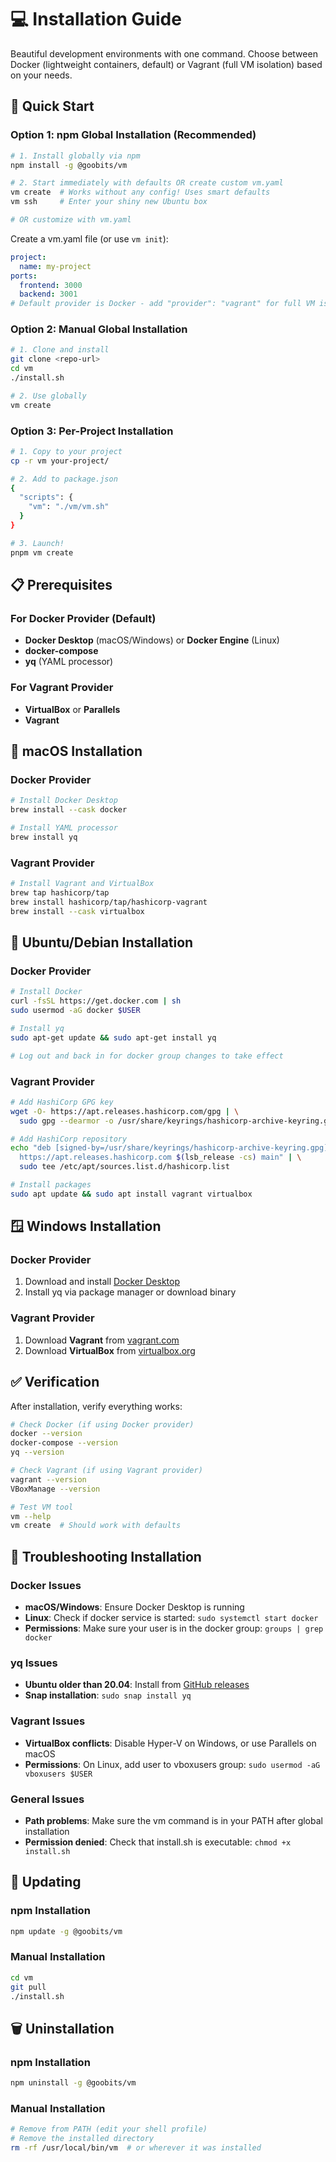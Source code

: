# 💻 Installation Guide

Beautiful development environments with one command. Choose between Docker (lightweight containers, default) or Vagrant (full VM isolation) based on your needs.

## 🏃 Quick Start

### Option 1: npm Global Installation (Recommended)

```bash
# 1. Install globally via npm
npm install -g @goobits/vm

# 2. Start immediately with defaults OR create custom vm.yaml
vm create  # Works without any config! Uses smart defaults
vm ssh     # Enter your shiny new Ubuntu box

# OR customize with vm.yaml
```

Create a vm.yaml file (or use `vm init`):
```yaml
project:
  name: my-project
ports:
  frontend: 3000
  backend: 3001
# Default provider is Docker - add "provider": "vagrant" for full VM isolation
```

### Option 2: Manual Global Installation

```bash
# 1. Clone and install
git clone <repo-url>
cd vm
./install.sh

# 2. Use globally
vm create
```

### Option 3: Per-Project Installation

```bash
# 1. Copy to your project
cp -r vm your-project/

# 2. Add to package.json
{
  "scripts": {
    "vm": "./vm/vm.sh"
  }
}

# 3. Launch!
pnpm vm create
```

## 📋 Prerequisites

### For Docker Provider (Default)
- **Docker Desktop** (macOS/Windows) or **Docker Engine** (Linux)
- **docker-compose**
- **yq** (YAML processor)

### For Vagrant Provider
- **VirtualBox** or **Parallels**
- **Vagrant**

## 🍎 macOS Installation

### Docker Provider
```bash
# Install Docker Desktop
brew install --cask docker

# Install YAML processor
brew install yq
```

### Vagrant Provider  
```bash
# Install Vagrant and VirtualBox
brew tap hashicorp/tap
brew install hashicorp/tap/hashicorp-vagrant
brew install --cask virtualbox
```

## 🐧 Ubuntu/Debian Installation

### Docker Provider
```bash
# Install Docker
curl -fsSL https://get.docker.com | sh
sudo usermod -aG docker $USER

# Install yq
sudo apt-get update && sudo apt-get install yq

# Log out and back in for docker group changes to take effect
```

### Vagrant Provider
```bash
# Add HashiCorp GPG key
wget -O- https://apt.releases.hashicorp.com/gpg | \
  sudo gpg --dearmor -o /usr/share/keyrings/hashicorp-archive-keyring.gpg

# Add HashiCorp repository
echo "deb [signed-by=/usr/share/keyrings/hashicorp-archive-keyring.gpg] \
  https://apt.releases.hashicorp.com $(lsb_release -cs) main" | \
  sudo tee /etc/apt/sources.list.d/hashicorp.list

# Install packages
sudo apt update && sudo apt install vagrant virtualbox
```

## 🪟 Windows Installation

### Docker Provider
1. Download and install [Docker Desktop](https://www.docker.com/products/docker-desktop)
2. Install yq via package manager or download binary

### Vagrant Provider
1. Download **Vagrant** from [vagrant.com](https://www.vagrantup.com/downloads)
2. Download **VirtualBox** from [virtualbox.org](https://www.virtualbox.org/wiki/Downloads)

## ✅ Verification

After installation, verify everything works:

```bash
# Check Docker (if using Docker provider)
docker --version
docker-compose --version
yq --version

# Check Vagrant (if using Vagrant provider)  
vagrant --version
VBoxManage --version

# Test VM tool
vm --help
vm create  # Should work with defaults
```

## 🚨 Troubleshooting Installation

### Docker Issues
- **macOS/Windows**: Ensure Docker Desktop is running
- **Linux**: Check if docker service is started: `sudo systemctl start docker`
- **Permissions**: Make sure your user is in the docker group: `groups | grep docker`

### yq Issues
- **Ubuntu older than 20.04**: Install from [GitHub releases](https://github.com/mikefarah/yq/releases)
- **Snap installation**: `sudo snap install yq`

### Vagrant Issues
- **VirtualBox conflicts**: Disable Hyper-V on Windows, or use Parallels on macOS
- **Permissions**: On Linux, add user to vboxusers group: `sudo usermod -aG vboxusers $USER`

### General Issues
- **Path problems**: Make sure the vm command is in your PATH after global installation
- **Permission denied**: Check that install.sh is executable: `chmod +x install.sh`

## 🔄 Updating

### npm Installation
```bash
npm update -g @goobits/vm
```

### Manual Installation
```bash
cd vm
git pull
./install.sh
```

## 🗑️ Uninstallation

### npm Installation
```bash
npm uninstall -g @goobits/vm
```

### Manual Installation
```bash
# Remove from PATH (edit your shell profile)
# Remove the installed directory
rm -rf /usr/local/bin/vm  # or wherever it was installed
```